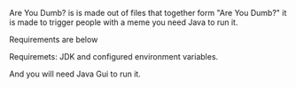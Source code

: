 Are You Dumb? is is made out of files that together form "Are You Dumb?" it is made to trigger people with a meme you need Java to run it.

Requirements are below

Requiremets:
JDK and configured environment variables.

And you will need Java Gui to run it.
